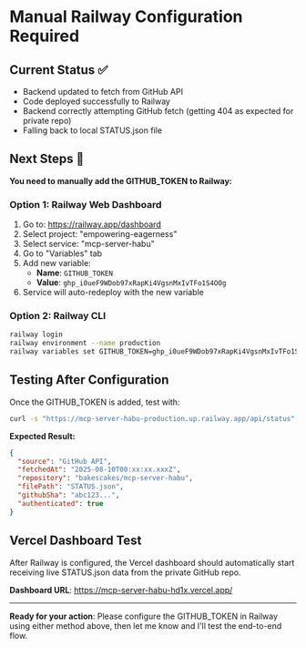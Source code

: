 # Manual Railway Configuration Required

## Current Status ✅
- Backend updated to fetch from GitHub API
- Code deployed successfully to Railway
- Backend correctly attempting GitHub fetch (getting 404 as expected for private repo)
- Falling back to local STATUS.json file

## Next Steps 🔧

**You need to manually add the GITHUB_TOKEN to Railway:**

### Option 1: Railway Web Dashboard
1. Go to: https://railway.app/dashboard
2. Select project: "empowering-eagerness"
3. Select service: "mcp-server-habu" 
4. Go to "Variables" tab
5. Add new variable:
   - **Name**: `GITHUB_TOKEN`
   - **Value**: `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`
6. Service will auto-redeploy with the new variable

### Option 2: Railway CLI
```bash
railway login
railway environment --name production
railway variables set GITHUB_TOKEN=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
```

## Testing After Configuration

Once the GITHUB_TOKEN is added, test with:

```bash
curl -s "https://mcp-server-habu-production.up.railway.app/api/status" | jq -r '._api'
```

**Expected Result:**
```json
{
  "source": "GitHub API",
  "fetchedAt": "2025-08-10T00:xx:xx.xxxZ",
  "repository": "bakescakes/mcp-server-habu",
  "filePath": "STATUS.json", 
  "githubSha": "abc123...",
  "authenticated": true
}
```

## Vercel Dashboard Test

After Railway is configured, the Vercel dashboard should automatically start receiving live STATUS.json data from the private GitHub repo.

**Dashboard URL**: https://mcp-server-habu-hd1x.vercel.app/

---

**Ready for your action**: Please configure the GITHUB_TOKEN in Railway using either method above, then let me know and I'll test the end-to-end flow.